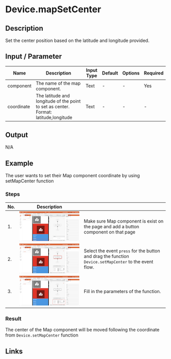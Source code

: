 # Device.mapSetCenter

## Description

Set the center position based on the latitude and longitude provided.

## Input / Parameter

| Name | Description | Input Type | Default | Options | Required |
| ------ | ------ | ------ | ------ | ------ | ------ |
| component | The name of the map component. | Text | - | - | Yes |
| coordinate | The latitude and longitude of the point to set as center. Format: latitude,longitude | Text | - | - | - |

## Output

N/A

## Example

The user wants to set their Map component coordinate by using setMapCenter function

<!-- Share a scenario, like a user requirements. -->

### Steps

| No. | Description |  |
| ------ | ------ | ------ |
| 1. | ![](./mapSetCenter-step-1.png) | Make sure Map component is exist on the page and add a button component on that page |
| 2. | ![](./mapSetCenter-step-2.png) | Select the event `press` for the button and drag the function `Device.setMapCenter` to the event flow. |
| 3. | ![](./mapSetCenter-step-3.png) | Fill in the parameters of the function. |

### Result

The center of the Map component will be moved following the coordinate from `Device.setMapCenter` function

<!-- Explain the output.

Format: ![]({image-path}) -->

## Links